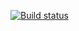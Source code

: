 [![Build status](https://ci.appveyor.com/api/projects/status/i0brls78nwfsvlwv/branch/master?svg=true)](https://ci.appveyor.com/project/KulinichevaKarina/patterns/branch/master)
